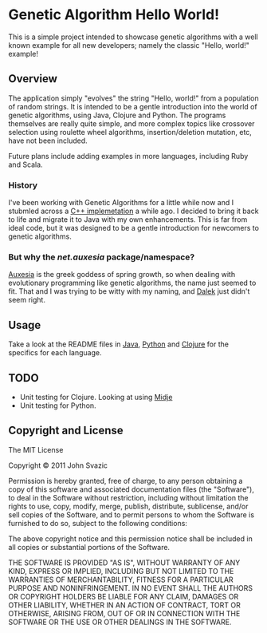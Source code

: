 # Genetic Algorithm Hello World!

This is a simple project intended to showcase genetic algorithms with a well 
known example for all new developers; namely the classic "Hello, world!" 
example!

## Overview

The application simply "evolves" the string "Hello, world!" from a population 
of random strings.  It is intended to be a gentle introduction into the world
of genetic algorithms, using Java, Clojure and Python.  The programs 
themselves are really quite simple, and more complex topics like crossover 
selection using roulette wheel algorithms, insertion/deletion mutation, etc, 
have not been included.

Future plans include adding examples in more languages, including Ruby and 
Scala.

### History

I've been working with Genetic Algorithms for a little while now and I
stubmled across a 
[C++ implemetation](http://www.generation5.org/content/2003/gahelloworld.asp) 
a while ago.  I decided to bring it back to life and migrate it to Java with 
my own enhancements.  This is far from ideal code, but it was designed to be 
a gentle introduction for newcomers to genetic algorithms.

### But why the <i>net.auxesia</i> package/namespace?

[Auxesia](http://www.theoi.com/Ouranios/HoraAuxesia.html) is the greek
goddess of spring growth, so when dealing with evolutionary programming like
genetic algorithms, the name just seemed to fit.  That and I was trying to be
witty with my naming, and [Dalek](http://en.wikipedia.org/wiki/Dalek) just 
didn't seem right.

## Usage

Take a look at the README files in [Java](GAHelloWorld/tree/master/java), 
[Python](GAHelloWorld/tree/master/python) and 
[Clojure](GAHelloWorld/tree/master/clojure) for the specifics for each language.

## TODO

*   Unit testing for Clojure.  Looking at using 
    [Midje](https://github.com/marick/Midje) 
*	Unit testing for Python.

## Copyright and License

The MIT License

Copyright &copy; 2011 John Svazic

Permission is hereby granted, free of charge, to any person obtaining a copy
of this software and associated documentation files (the "Software"), to deal
in the Software without restriction, including without limitation the rights
to use, copy, modify, merge, publish, distribute, sublicense, and/or sell
copies of the Software, and to permit persons to whom the Software is
furnished to do so, subject to the following conditions:

The above copyright notice and this permission notice shall be included in
all copies or substantial portions of the Software.

THE SOFTWARE IS PROVIDED "AS IS", WITHOUT WARRANTY OF ANY KIND, EXPRESS OR
IMPLIED, INCLUDING BUT NOT LIMITED TO THE WARRANTIES OF MERCHANTABILITY,
FITNESS FOR A PARTICULAR PURPOSE AND NONINFRINGEMENT. IN NO EVENT SHALL THE
AUTHORS OR COPYRIGHT HOLDERS BE LIABLE FOR ANY CLAIM, DAMAGES OR OTHER
LIABILITY, WHETHER IN AN ACTION OF CONTRACT, TORT OR OTHERWISE, ARISING FROM,
OUT OF OR IN CONNECTION WITH THE SOFTWARE OR THE USE OR OTHER DEALINGS IN
THE SOFTWARE.